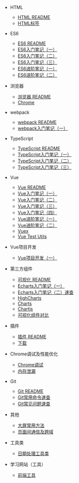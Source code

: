 
- HTML
    - [HTML README](guide/HTML+CSS/README.md)
    - [HTML标签](guide/HTML+CSS/HTML标签.md)
    
- ES6
    - [ES6 README](guide/ES6/README.md)
	- [ES6入门笔记（一）](guide/ES6/ES6入门笔记（一）.md)
	- [ES6入门笔记（二）](guide/ES6/ES6入门笔记（二）.md)
	- [ES6入门笔记（三）](guide/ES6/ES6入门笔记（三）.md)
	- [ES6进阶笔记（一）](guide/ES6/ES6进阶笔记（一）.md)
    - [ES6进阶笔记（二）](guide/ES6/ES6进阶笔记（二）.md)

- 浏览器
    - [浏览器 README](guide/浏览器/README.md)
    - [Chrome](guide/浏览器/Chrome.md)
  
- webpack
    - [webpack README](guide/webpack/README.md)
    - [webpack入门笔记（一）](guide/webpack/webpack入门笔记（一）.md)   
     
- TypeScript
    - [TypeScript README](guide/TypeScript/README.md)
    - [TypeScript入门笔记（一）](guide/TypeScript/TypeScript入门笔记（一）.md)
    - [TypeScript入门笔记（二）](guide/TypeScript/TypeScript入门笔记（二）.md)
    - [TypeScript入门笔记（三）](guide/TypeScript/TypeScript入门笔记（三）.md)

- Vue
    - [Vue README](guide/Vue/README.md)	
    - [Vue入门笔记（一）](guide/Vue/Vue入门笔记（一）.md)
    - [Vue入门笔记（二）](guide/Vue/Vue入门笔记（二）.md)	
    - [Vue入门笔记（三）](guide/Vue/Vue入门笔记（三）.md)
    - [Vue入门笔记（四）](guide/Vue/Vue入门笔记（四）.md)
    - [Vue进阶笔记（一）](guide/Vue/Vue进阶笔记（一）.md)    
    - [Vue进阶笔记（二）](guide/Vue/Vue进阶笔记（二）.md)   
    - [Vuex](guide/Vue/Vuex.md)
    - [Vue Test Utils](guide/Vue/Vue-Test-Utils.md)
 
- Vue项目开发
    - [Vue项目开发（一）](guide/Vue项目开发/Vue项目开发（一）.md)   
    
- 第三方组件
    - [可视化 README](guide/第三方组件/可视化/README.md)
    - [Echarts入门笔记（一）](guide/第三方组件/可视化/Echarts（一）.md)
    - [Echarts入门笔记（二）速查](guide/第三方组件/可视化/Echarts（二）.md)
    - [HighCharts](guide/第三方组件/可视化/HighCharts.md)
    - [Charts](guide/第三方组件/可视化/Charts.md)
    - [Chartjs](guide/第三方组件/可视化/Chartjs.md)
    - [可视化组件对比](guide/第三方组件/可视化/可视化组件对比.md)
 
- 插件
    - [插件 README](guide/插件/README.md)
    - [下载](guide/插件/下载.md)
 
- Chrome调试及性能优化
    - [Chrome调试](guide/Chrome调试及性能优化/Chrome调试.md)
    - [内存泄漏](guide/Chrome调试及性能优化/内存泄漏.md)

- Git
    - [Git README](guide/Git/README.md)	
    - [Git常用命令速查](guide/Git/Git常用命令速查.md)	
    - [Git常见问题速查](guide/Git/Git常见问题速查.md)
    
- 其他
    - [大屏常用方法](guide/其他/大屏常用方法.md)
    - [页面间通信及跨域](guide/其他/页面间通信及跨域.md)

- 工具类
    - [日期处理工具类](guide/util/0.日期处理工具类.md)
    
- 学习网站（工具）
    - [前端工具](guide/学习网站（工具）/tool.md)
